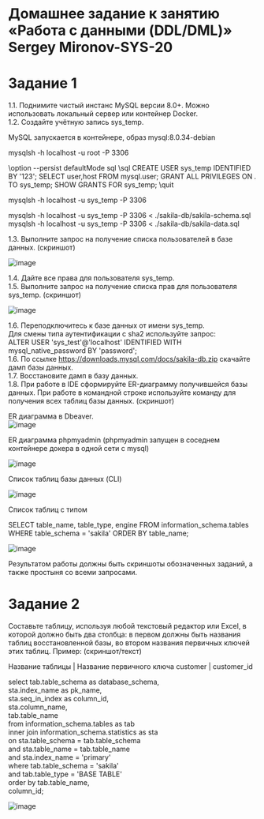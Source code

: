 # Домашнее задание к занятию «Работа с данными (DDL/DML)» Sergey Mironov-SYS-20  


# Задание 1

1.1. Поднимите чистый инстанс MySQL версии 8.0+. Можно использовать локальный сервер или контейнер Docker.  
1.2. Создайте учётную запись sys_temp.  


MySQL запускается в контейнере, образ mysql:8.0.34-debian

mysqlsh -h localhost -u root -P 3306

\option --persist defaultMode sql
\sql
CREATE USER sys_temp IDENTIFIED BY '123';
SELECT user,host FROM mysql.user;
GRANT ALL PRIVILEGES ON *.* TO sys_temp;
SHOW GRANTS FOR sys_temp;
\quit

mysqlsh -h localhost -u sys_temp -P 3306

mysqlsh -h localhost -u sys_temp -P 3306 < ./sakila-db/sakila-schema.sql 
mysqlsh -h localhost -u sys_temp -P 3306 < ./sakila-db/sakila-data.sql 


1.3. Выполните запрос на получение списка пользователей в базе данных. (скриншот)

![image](https://github.com/SergeyM90/DDL_DLM/assets/84016375/0cf25caf-101d-4acd-9e86-6e260d4ea6e0)


1.4. Дайте все права для пользователя sys_temp.  
1.5. Выполните запрос на получение списка прав для пользователя sys_temp. (скриншот)  

![image](https://github.com/SergeyM90/DDL_DLM/assets/84016375/82cbec08-c9d4-4537-92ef-4b5b07ce19b8)


1.6. Переподключитесь к базе данных от имени sys_temp.  
Для смены типа аутентификации с sha2 используйте запрос:  
ALTER USER 'sys_test'@'localhost' IDENTIFIED WITH mysql_native_password BY 'password';  
1.6. По ссылке https://downloads.mysql.com/docs/sakila-db.zip скачайте дамп базы данных.  
1.7. Восстановите дамп в базу данных.  
1.8. При работе в IDE сформируйте ER-диаграмму получившейся базы данных. При работе в командной строке используйте команду для получения всех таблиц базы данных. (скриншот)  

ER диаграмма в Dbeaver.  
![image](https://github.com/SergeyM90/DDL_DLM/assets/84016375/b3335f3c-2f19-4e54-8bd5-a6dd09f6a72c)

ER диаграмма phpmyadmin (phpmyadmin запущен в соседнем контейнере докера в одной сети с mysql)  

![image](https://github.com/SergeyM90/DDL_DLM/assets/84016375/bae21fbd-8015-4997-9148-c4d1da55d000)

Список таблиц базы данных (CLI)

![image](https://github.com/SergeyM90/DDL_DLM/assets/84016375/b0502764-4a79-49f0-b505-2c8f7f0b5684)

Список таблиц с типом

SELECT table_name, table_type, engine
FROM information_schema.tables
WHERE table_schema = 'sakila' ORDER BY table_name;

![image](https://github.com/SergeyM90/DDL_DLM/assets/84016375/2d1c7e12-a7d9-4138-bca1-09661c555388)


Результатом работы должны быть скриншоты обозначенных заданий, а также простыня со всеми запросами.

# Задание 2

Составьте таблицу, используя любой текстовый редактор или Excel, в которой должно быть два столбца: в первом должны быть названия таблиц восстановленной базы, во втором названия первичных ключей этих таблиц. Пример: (скриншот/текст)

Название таблицы | Название первичного ключа
customer         | customer_id



select tab.table_schema as database_schema,  
    sta.index_name as pk_name,  
    sta.seq_in_index as column_id,  
    sta.column_name,  
    tab.table_name  
from information_schema.tables as tab  
inner join information_schema.statistics as sta  
        on sta.table_schema = tab.table_schema  
        and sta.table_name = tab.table_name  
        and sta.index_name = 'primary'  
where tab.table_schema = 'sakila'  
    and tab.table_type = 'BASE TABLE'  
order by tab.table_name,  
    column_id;  

![image](https://github.com/SergeyM90/DDL_DLM/assets/84016375/b99d5b34-2c42-4c2c-9bd6-6754634e04b1)

